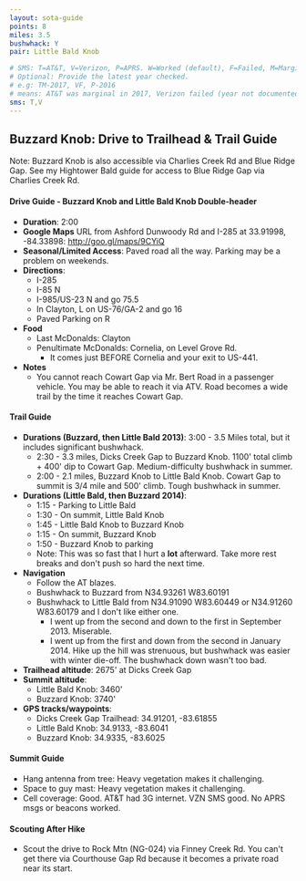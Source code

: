 ```yaml
---
layout: sota-guide
points: 8
miles: 3.5
bushwhack: Y
pair: Little Bald Knob

# SMS: T=AT&T, V=Verizon, P=APRS. W=Worked (default), F=Failed, M=Marginal (some failed).
# Optional: Provide the latest year checked.
# e.g: TM-2017, VF, P-2016
# means: AT&T was marginal in 2017, Verizon failed (year not documented), APRS worked in 2016.
sms: T,V
---
```

Buzzard Knob: Drive to Trailhead & Trail Guide
--------------------------------------------------------
Note: Buzzard Knob is also accessible via Charlies Creek Rd and Blue Ridge Gap.  See my Hightower Bald guide for access to Blue Ridge Gap via Charlies Creek Rd.

#### Drive Guide - Buzzard Knob and Little Bald Knob Double-header

* **Duration**: 2:00
* **Google Maps** URL from Ashford Dunwoody Rd and I-285 at 33.91998, -84.33898: http://goo.gl/maps/9CYiQ
* **Seasonal/Limited Access**: Paved road all the way.  Parking may be a problem on weekends.
* **Directions**:
    * I-285
    * I-85 N
    * I-985/US-23 N and go 75.5
    * In Clayton, L on US-76/GA-2 and go 16
    * Paved Parking on R
* **Food**
    * Last McDonalds: Clayton
    * Penultimate McDonalds: Cornelia, on Level Grove Rd.
        * It comes just BEFORE Cornelia and your exit to US-441.
* **Notes**
    * You cannot reach Cowart Gap via Mr. Bert Road in a passenger vehicle.  You may be able to reach it via ATV.  Road becomes  a wide trail by the time it reaches Cowart Gap.

#### Trail Guide

* **Durations (Buzzard, then Little Bald 2013)**: 3:00 - 3.5 Miles total, but it includes significant bushwhack.
    * 2:30 - 3.3 miles, Dicks Creek Gap to Buzzard Knob. 1100' total climb + 400' dip to Cowart Gap. Medium-difficulty bushwhack in summer.
    * 2:00 - 2.1 miles, Buzzard Knob to Little Bald Knob. Cowart Gap to summit is 3/4 mile and 500' climb.  Tough bushwhack in summer.
* **Durations (Little Bald, then Buzzard 2014)**:
    * 1:15 - Parking to Little Bald
    * 1:30 - On summit, Little Bald Knob
    * 1:45 - Little Bald Knob to Buzzard Knob
    * 1:15 - On summit, Buzzard Knob
    * 1:50 - Buzzard Knob to parking
    * Note: This was so fast that I hurt a **lot** afterward.  Take more rest breaks and don't push so hard the next time.
* **Navigation**
    * Follow the AT blazes.
    * Bushwhack to Buzzard from N34.93261 W83.60191
    * Bushwhack to Little Bald from N34.91090 W83.60449 or N34.91260 W83.60179 and I don't like either one.
        * I went up from the second and down to the first in September 2013.  Miserable.
        * I went up from the first and down from the second in January 2014. Hike up the hill was strenuous, but bushwhack was easier with winter die-off.  The bushwhack down wasn't too bad.
* **Trailhead altitude**: 2675' at Dicks Creek Gap
* **Summit altitude**:
    * Little Bald Knob: 3460'
    * Buzzard Knob: 3740'
* **GPS tracks/waypoints**:
    * Dicks Creek Gap Trailhead: 34.91201, -83.61855
    * Little Bald Knob: 34.9133, -83.6041
    * Buzzard Knob: 34.9335, -83.6025

#### Summit Guide

* Hang antenna from tree: Heavy vegetation makes it challenging.
* Space to guy mast: Heavy vegetation makes it challenging.
* Cell coverage: Good. AT&T had 3G internet. VZN SMS good. No APRS msgs or beacons worked.

#### Scouting After Hike

* Scout the drive to Rock Mtn (NG-024) via Finney Creek Rd.  You can't get there via Courthouse Gap Rd because it becomes a private road near its start.
